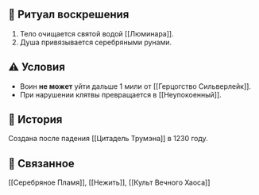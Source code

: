 ## 📜 Ритуал воскрешения  
1. Тело очищается святой водой [[Люминара]].  
2. Душа привязывается серебряными рунами.  

## ⚠️ Условия  
- Воин **не может** уйти дальше 1 мили от [[Герцогство Сильверлейк]].  
- При нарушении клятвы превращается в [[Неупокоенный]].  

## 📅 История  
Создана после падения [[Цитадель Трумэна]] в 1230 году.  

## 🔗 Связанное  
[[Серебряное Пламя]], [[Нежить]], [[Культ Вечного Хаоса]]  